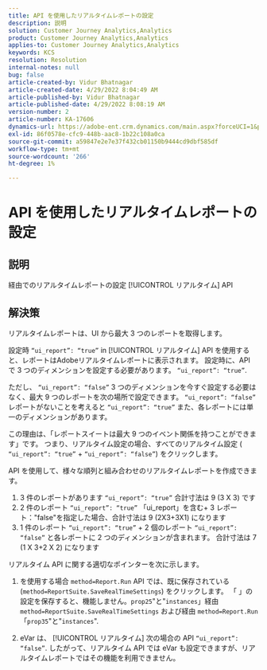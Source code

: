 ```yaml
---
title: API を使用したリアルタイムレポートの設定
description: 説明
solution: Customer Journey Analytics,Analytics
product: Customer Journey Analytics,Analytics
applies-to: Customer Journey Analytics,Analytics
keywords: KCS
resolution: Resolution
internal-notes: null
bug: false
article-created-by: Vidur Bhatnagar
article-created-date: 4/29/2022 8:04:49 AM
article-published-by: Vidur Bhatnagar
article-published-date: 4/29/2022 8:08:19 AM
version-number: 2
article-number: KA-17606
dynamics-url: https://adobe-ent.crm.dynamics.com/main.aspx?forceUCI=1&pagetype=entityrecord&etn=knowledgearticle&id=98a76807-93c7-ec11-a7b6-0022480a1de4
exl-id: 86f0578e-cfc9-448b-aac8-1b22c108a0ca
source-git-commit: a59847e2e7e37f432cb01150b9444cd9dbf585df
workflow-type: tm+mt
source-wordcount: '266'
ht-degree: 1%

---
```


# API を使用したリアルタイムレポートの設定

## 説明

経由でのリアルタイムレポートの設定 [!UICONTROL リアルタイム] API

## 解決策

リアルタイムレポートは、UI から最大 3 つのレポートを取得します。

設定時 `“ui_report”: “true”` in [!UICONTROL リアルタイム] API を使用すると、レポートはAdobeリアルタイムレポートに表示されます。 設定時に、API で 3 つのディメンションを設定する必要があります。 `“ui_report”: “true”`.

ただし、 `“ui_report”: “false”` 3 つのディメンションを今すぐ設定する必要はなく、最大 9 つのレポートを次の場所で設定できます。 `“ui_report”: “false”` レポートがないことを考えると `“ui_report”: “true”` また、各レポートには単一のディメンションがあります。

この理由は、「レポートスイートは最大 9 つのイベント関係を持つことができます」です。 つまり、リアルタイム設定の場合、すべてのリアルタイム設定 ( `“ui_report”: “true”` + `“ui_report”: “false”`) をクリックします。

API を使用して、様々な順列と組み合わせのリアルタイムレポートを作成できます。

1. 3 件のレポートがあります `“ui_report”: “true”` 合計寸法は 9 (3 X 3) です
1. 2 件のレポート `“ui_report”: “true”` 「ui_report」を含む+ 3 レポート：&quot;false&quot;を指定した場合、合計寸法は 9 (2X3+3X1) になります
1. 1 件のレポート `“ui_report”: “true”` + 2 個のレポート `“ui_report”: “false”` と各レポートに 2 つのディメンションが含まれます。 合計寸法は 7 (1 X 3+2 X 2) になります

リアルタイム API に関する適切なポインターを次に示します。

1. を使用する場合 `method=Report.Run` API では、既に保存されている (`method=ReportSuite.SaveRealTimeSettings`) をクリックします。 「 」の設定を保存すると、機能しません。`prop25`&quot;と&quot;`instances`」経由 `method=ReportSuite.SaveRealTimeSettings` および経由 `method=Report.Run` 「`prop35`&quot;と&quot;`instances`&quot;.

1. eVar は、 [!UICONTROL リアルタイム] 次の場合の API `“ui_report”: “false”`. したがって、リアルタイム API では eVar も設定できますが、リアルタイムレポートではその機能を利用できません。
